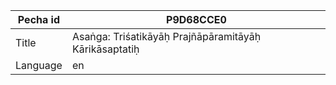 |Pecha id | P9D68CCE0
| --- | --- 
|Title | Asaṅga: Triśatikāyāḥ Prajñāpāramitāyāḥ Kārikāsaptatiḥ
|Language | en